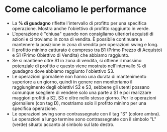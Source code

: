 # **Come calcoliamo le performance**
- La **% di guadagno** riflette l'intervallo di profitto per una specifica operazione. Mostra anche l'obiettivo di profitto raggiunto in verde.
- L'operazione è "chiusa" quando non consigliamo ulteriori acquisti di azioni e ci troviamo in zona di vendita. È possibile continuare a mantenere la posizione in zona di vendita per operazioni swing e long.
- Il profitto minimo catturato è compreso tra B1 (Primo Prezzo di Acquisto) e S1 (Primo Obiettivo di Vendita) che abbiamo raggiunto.
- Se si mantiene oltre S1 in zona di vendita, si ottiene il massimo potenziale di profitto e questo viene mostrato nell'intervallo % di guadagno dove abbiamo raggiunto l'obiettivo S3.
- Le operazioni giornaliere non hanno una durata di mantenimento superiore a un giorno, quindi in genere non monitoriamo il raggiungimento degli obiettivi S2 e S3, sebbene gli utenti possano comunque scegliere di vendere solo una parte a S1 e poi realizzare maggiori profitti a S2, S3 e oltre nello stesso giorno. Per le operazioni giornaliere (con tag D), mostriamo solo il profitto minimo per una specifica operazione.
- Le operazioni swing sono contrassegnate con il tag "S" (colore ambra). Le operazioni a lungo termine sono contrassegnate con il simbolo "L" (verde) situato accanto al simbolo sul lato destro.
